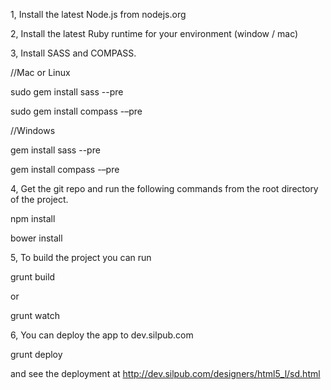 1, Install the latest Node.js from nodejs.org

2, Install the latest Ruby runtime for your environment (window / mac)

3, Install SASS and COMPASS.

//Mac or Linux

sudo gem install sass --pre

sudo gem install compass -–pre

//Windows

gem install sass --pre

gem install compass -–pre

4, Get the git repo and run the following commands from the root directory of the project.

npm install

bower install

5, To build the project you can run

grunt build

or

grunt watch 

6, You can deploy the app to dev.silpub.com

grunt deploy

and see the deployment at http://dev.silpub.com/designers/html5_l/sd.html

